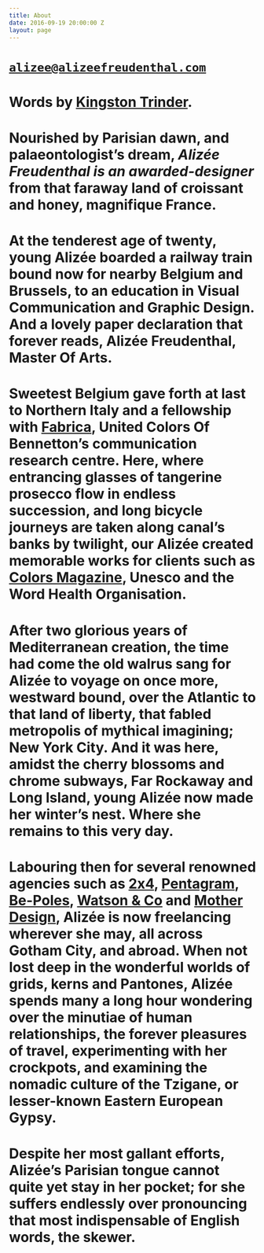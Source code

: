 ```yaml
---
title: About
date: 2016-09-19 20:00:00 Z
layout: page
---
```


# [`alizee@alizeefreudenthal.com`](mailto:alizee@alizeefreudenthal.com)

# Words by [Kingston Trinder](http://www.kingstontrinder.com/).

# Nourished by Parisian dawn, and palaeontologist’s dream,  *Alizée Freudenthal is an awarded-designer* from that faraway land of croissant and honey, magnifique France.

# At the tenderest age of twenty, young Alizée boarded a railway train bound now for nearby Belgium and Brussels, to an education in Visual Communication and Graphic Design. And a lovely paper declaration that forever reads, Alizée Freudenthal, Master Of Arts.

# Sweetest Belgium gave forth at last to Northern Italy and a fellowship with **[Fabrica](http://www.fabrica.it/)**, United Colors Of Bennetton’s communication research centre. Here, where entrancing glasses of tangerine prosecco flow in endless succession, and long bicycle journeys are taken along canal’s banks by twilight, our Alizée created memorable works for clients such as **[Colors Magazine](http://www.colorsmagazine.com/)**, Unesco and the Word Health Organisation.

# After two glorious years of Mediterranean creation, the time had come the old walrus sang for Alizée to voyage on once more, westward bound, over the Atlantic to that land of liberty, that fabled metropolis of mythical imagining; New York City. And it was here, amidst the cherry blossoms and chrome subways, Far Rockaway and Long Island,  young  Alizée now made her winter’s nest. Where she remains to this very day.

# Labouring then for several renowned agencies such as **[2x4](http://2x4.org/)**, **[Pentagram](http://www.pentagram.com/#/home)**, **[Be-Poles](http://be-poles.com/en/)**, **[Watson & Co](http://www.watsonnyc.com/)** and **[Mother Design](http://www.motherdesign.com/)**, Alizée is now freelancing wherever she may, all across Gotham City, and abroad. When not lost deep in the wonderful worlds of grids, kerns and Pantones, Alizée spends many a long hour wondering over the minutiae of human relationships, the forever pleasures of travel, experimenting with her crockpots, and examining the nomadic culture of the Tzigane, or lesser-known Eastern European Gypsy.

# Despite her most gallant efforts, Alizée’s Parisian tongue cannot quite yet stay in her pocket; for she suffers endlessly over pronouncing that most indispensable of English words, the skewer.
